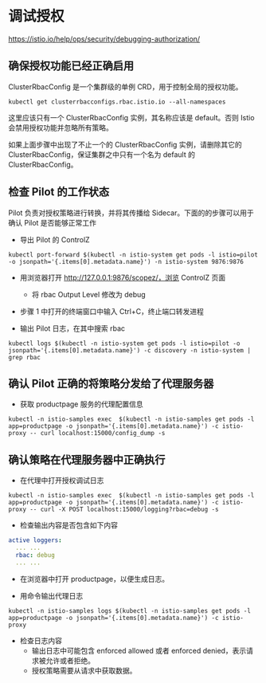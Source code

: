 # 调试授权

<https://istio.io/help/ops/security/debugging-authorization/>

## 确保授权功能已经正确启用

ClusterRbacConfig 是一个集群级的单例 CRD，用于控制全局的授权功能。

```shell
kubectl get clusterrbacconfigs.rbac.istio.io --all-namespaces
```

这里应该只有一个 ClusterRbacConfig 实例，其名称应该是 default。否则 Istio 会禁用授权功能并忽略所有策略。

如果上面步骤中出现了不止一个的 ClusterRbacConfig 实例，请删除其它的 ClusterRbacConfig，保证集群之中只有一个名为 default 的 ClusterRbacConfig。

## 检查 Pilot 的工作状态

Pilot 负责对授权策略进行转换，并将其传播给 Sidecar。下面的的步骤可以用于确认 Pilot 是否能够正常工作

- 导出 Pilot 的 ControlZ

```shell
kubectl port-forward $(kubectl -n istio-system get pods -l istio=pilot -o jsonpath='{.items[0].metadata.name}') -n istio-system 9876:9876
```

- 用浏览器打开 http://127.0.0.1:9876/scopez/，浏览 ControlZ 页面
  - 将 rbac Output Level 修改为 debug

- 步骤 1 中打开的终端窗口中输入 Ctrl+C，终止端口转发进程

- 输出 Pilot 日志，在其中搜索 rbac

```shell
kubectl logs $(kubectl -n istio-system get pods -l istio=pilot -o jsonpath='{.items[0].metadata.name}') -c discovery -n istio-system | grep rbac
```

## 确认 Pilot 正确的将策略分发给了代理服务器

- 获取 productpage 服务的代理配置信息

```shell
kubectl -n istio-samples exec  $(kubectl -n istio-samples get pods -l app=productpage -o jsonpath='{.items[0].metadata.name}') -c istio-proxy -- curl localhost:15000/config_dump -s
```

## 确认策略在代理服务器中正确执行

- 在代理中打开授权调试日志

```shell
kubectl -n istio-samples exec  $(kubectl -n istio-samples get pods -l app=productpage -o jsonpath='{.items[0].metadata.name}') -c istio-proxy -- curl -X POST localhost:15000/logging?rbac=debug -s
```

- 检查输出内容是否包含如下内容

```yaml
active loggers:
  ... ...
  rbac: debug
  ... ...
```

- 在浏览器中打开 productpage，以便生成日志。

- 用命令输出代理日志

```shell
kubectl -n istio-samples logs $(kubectl -n istio-samples get pods -l app=productpage -o jsonpath='{.items[0].metadata.name}') -c istio-proxy
```

- 检查日志内容
  - 输出日志中可能包含 enforced allowed 或者 enforced denied，表示请求被允许或者拒绝。
  - 授权策略需要从请求中获取数据。
